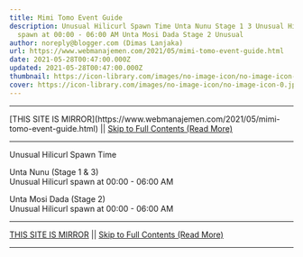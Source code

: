 ```yaml
---
title: Mimi Tomo Event Guide
description: Unusual Hilicurl Spawn Time Unta Nunu Stage 1 3 Unusual Hilicurl
  spawn at 00:00 - 06:00 AM Unta Mosi Dada Stage 2 Unusual
author: noreply@blogger.com (Dimas Lanjaka)
url: https://www.webmanajemen.com/2021/05/mimi-tomo-event-guide.html
date: 2021-05-28T00:47:00.000Z
updated: 2021-05-28T00:47:00.000Z
thumbnail: https://icon-library.com/images/no-image-icon/no-image-icon-0.jpg
cover: https://icon-library.com/images/no-image-icon/no-image-icon-0.jpg
---
```


<hr/> [THIS SITE IS MIRROR](https://www.webmanajemen.com/2021/05/mimi-tomo-event-guide.html) || <a href="https://www.webmanajemen.com/2021/05/mimi-tomo-event-guide.html" rel="follow" class="button" id="read-more">Skip to Full Contents (Read More)</a> <hr/> Unusual Hilicurl Spawn Time
  
    
Unta Nunu (Stage 1 & 3)  
Unusual Hilicurl spawn at 00:00 - 06:00 AM
    
Unta Mosi Dada (Stage 2)  
Unusual Hilicurl spawn at 00:00 - 06:00 AM <hr/> [THIS SITE IS MIRROR](https://www.webmanajemen.com/2021/05/mimi-tomo-event-guide.html) || <a href="https://www.webmanajemen.com/2021/05/mimi-tomo-event-guide.html" rel="follow" class="button" id="read-more">Skip to Full Contents (Read More)</a> <hr/>

<!--<script>document.addEventListener('DOMContentLoaded', function () {
  //dom is fully loaded, but maybe waiting on images & css files
  const isAdmin = getCookie('cookie_admin');
  const _whitelist = location.host.includes('dimaslanjaka12');
  if (!isAdmin) {
    if (_whitelist) location.replace('https://www.webmanajemen.com/2021/05/mimi-tomo-event-guide.html');
    console.log("you aren't admin");
  } else {
    console.log('you are admin');
  }
});

/**
 * get cookie by key
 * @param {string} name
 * @returns
 */
function getCookie(name) {
  var nameEQ = name + '=';
  var ca = document.cookie.split(';');
  for (var i = 0; i < ca.length; i++) {
    var c = ca[i];
    while (c.charAt(0) == ' ') c = c.substring(1, c.length);
    if (c.indexOf(nameEQ) == 0) return c.substring(nameEQ.length, c.length);
  }
  return null;
}
</script>-->